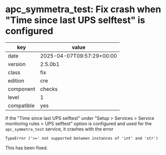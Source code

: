 [//]: # (werk v2)
# apc_symmetra_test: Fix crash when "Time since last UPS selftest" is configured

key        | value
---------- | ---
date       | 2025-04-07T09:57:29+00:00
version    | 2.5.0b1
class      | fix
edition    | cre
component  | checks
level      | 1
compatible | yes


If the "Time since last UPS selftest" under "Setup > Services > Service monitoring rules > UPS selftest" option is configured and used for the `apc_symmetra_test` service, it crashes with the error
```
TypeError ('>=' not supported between instances of 'int' and 'str')
```

This has been fixed.
